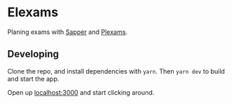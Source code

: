 # Elexams

Planing exams with [Sapper](https://sapper.svelte.dev/) and [Plexams](https://github.com/obcode/plexams).

## Developing

Clone the repo, and install dependencies with `yarn`. Then `yarn dev` to build and start the app.

Open up [localhost:3000](http://localhost:3000) and start clicking around.
